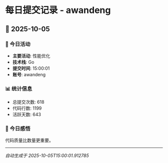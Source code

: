 # 每日提交记录 - awandeng

## 📅 2025-10-05

### 🎯 今日活动
- **主要活动**: 性能优化
- **技术栈**: Go
- **提交时间**: 15:00:01
- **账号**: awandeng

### 📊 统计信息
- 总提交次数: 618
- 代码行数: 1199
- 活跃天数: 643

### 💭 今日感悟
代码质量比数量更重要。

---
*自动生成于 2025-10-05T15:00:01.912785*
